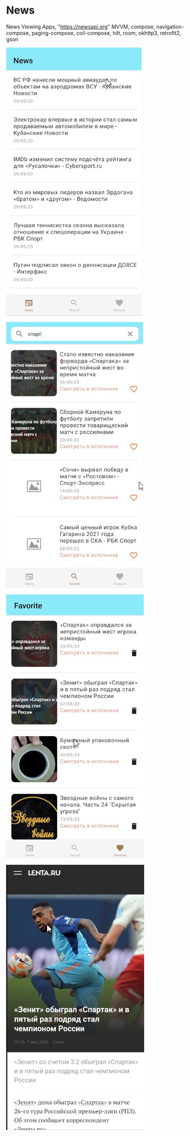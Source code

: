 # News
 News Viewing Apps, "https://newsapi.org" 
 MVVM, compose, navigation-compose, paging-compose, coil-compose,
 hilt, room, okhttp3, retrofit2, gson

![screen1](https://github.com/PetrGostev/News/blob/310b779ecb4faae9f968590fe3da650de2576060/Скриншот%2030-05-2023%20175103.jpg)

![screen2](https://github.com/PetrGostev/News/blob/310b779ecb4faae9f968590fe3da650de2576060/Скриншот%2030-05-2023%20194511.jpg)

![screen3](https://github.com/PetrGostev/News/blob/310b779ecb4faae9f968590fe3da650de2576060/Скриншот%2030-05-2023%20182258.jpg)

![screen4](https://github.com/PetrGostev/News/blob/310b779ecb4faae9f968590fe3da650de2576060/Скриншот%2030-05-2023%20175226.jpg)
